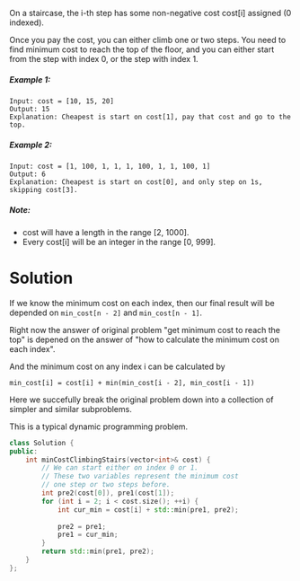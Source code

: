 On a staircase, the i-th step has some non-negative cost cost[i] assigned (0 indexed).

Once you pay the cost, you can either climb one or two steps. You need to find minimum cost to reach the top of the floor, and you can either start from the step with index 0, or the step with index 1.

##### Example 1:

```
Input: cost = [10, 15, 20]
Output: 15
Explanation: Cheapest is start on cost[1], pay that cost and go to the top.
```

##### Example 2:

```
Input: cost = [1, 100, 1, 1, 1, 100, 1, 1, 100, 1]
Output: 6
Explanation: Cheapest is start on cost[0], and only step on 1s, skipping cost[3].
```

##### Note:

* cost will have a length in the range [2, 1000].
* Every cost[i] will be an integer in the range [0, 999].

# Solution

If we know the minimum cost on each index, then our final result will be depended on ```min_cost[n - 2]``` and ```min_cost[n - 1]```.

Right now the answer of original problem "get minimum cost to reach the top" is depened on the answer of "how to calculate the minimum cost on each index". 

And the minimum cost on any index i can be calculated by 

```
min_cost[i] = cost[i] + min(min_cost[i - 2], min_cost[i - 1])
```

Here we succefully break the original problem down into a collection of simpler and similar subproblems.

This is a typical dynamic programming problem.


```cpp
class Solution {
public:
    int minCostClimbingStairs(vector<int>& cost) {
        // We can start either on index 0 or 1.
        // These two variables represent the minimum cost
        // one step or two steps before.
        int pre2(cost[0]), pre1(cost[1]);
        for (int i = 2; i < cost.size(); ++i) {
            int cur_min = cost[i] + std::min(pre1, pre2);
            
            pre2 = pre1;
            pre1 = cur_min;
        }
        return std::min(pre1, pre2);
    }
};
```
